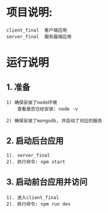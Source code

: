 <!--
 * @Description: In User Settings Edit
 * @Author: Chen
 * @Date: 2019-10-22 16:49:09
 * @LastEditTime: 2019-10-22 16:53:05
 * @LastEditors: Please set LastEditors
 -->
# 项目说明:
	client_final  客户端应用
	server_final  服务器端应用


# 运行说明
## 1. 准备
	1) 确保安装了node环境
		查看是否已经安装: node -v

	2) 确保安装了mongodb, 并启动了对应的服务
	
## 2. 启动后台应用
	1). server_final
	2). 执行命令: npm start

## 3. 启动前台应用并访问
	1). 进入client_final
	2). 执行命令: npm run dev



